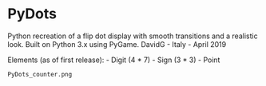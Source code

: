 # PyDots


  Python recreation of a flip dot display with smooth transitions and a realistic look.
  Built on Python 3.x using PyGame.
  DavidG - Italy - April 2019

  Elements (as of first release):
    - Digit (4 * 7)
    - Sign (3 * 3)
    - Point
    
    PyDots_counter.png

